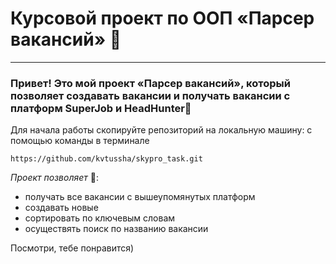 # Курсовой проект по ООП «Парсер вакансий» 💫
---
### Привет! Это мой  проект «Парсер вакансий», который позволяет создавать вакансии и получать вакансии с платформ SuperJob и HeadHunter🤩

Для начала работы скопируйте репозиторий на локальную машину:
c помощью команды в терминале

`https://github.com/kvtussha/skypro_task.git`

_Проект позволяет_ 🚀:
- получать все вакансии с вышеупомянутых платформ
- создавать новые
- сортировать по ключевым словам
- осуществять поиск по названию вакансии

Посмотри, тебе понравится)
